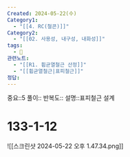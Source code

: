 ```yaml
---
Created: 2024-05-22(수)
Category1:
  - "[[4. RC(철콘)]]"
Category2:
  - "[[02. 사용성, 내구성, 내화성]]"
tags:
  - 🧮
관련노트:
  - "[[R1. 휨균열철근 산정]]"
  - "[[휨균열철근|표피철근]]"
정답:
---
```

중요::5
풀이::
반복도::
설명::표피철근 설계
#  133-1-12
![[스크린샷 2024-05-22 오후 1.47.34.png]]
